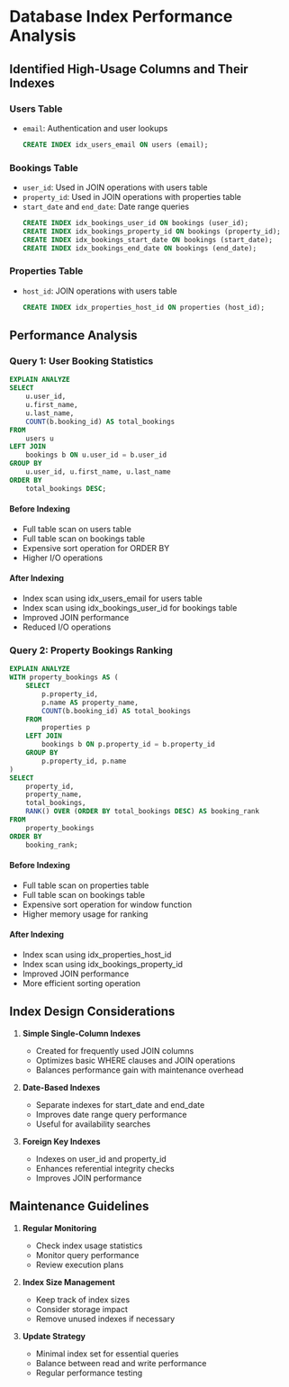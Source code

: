 # Database Index Performance Analysis

## Identified High-Usage Columns and Their Indexes

### Users Table
- `email`: Authentication and user lookups
  ```sql
  CREATE INDEX idx_users_email ON users (email);
  ```

### Bookings Table
- `user_id`: Used in JOIN operations with users table
- `property_id`: Used in JOIN operations with properties table
- `start_date` and `end_date`: Date range queries
  ```sql
  CREATE INDEX idx_bookings_user_id ON bookings (user_id);
  CREATE INDEX idx_bookings_property_id ON bookings (property_id);
  CREATE INDEX idx_bookings_start_date ON bookings (start_date);
  CREATE INDEX idx_bookings_end_date ON bookings (end_date);
  ```

### Properties Table
- `host_id`: JOIN operations with users table
  ```sql
  CREATE INDEX idx_properties_host_id ON properties (host_id);
  ```

## Performance Analysis

### Query 1: User Booking Statistics
```sql
EXPLAIN ANALYZE
SELECT 
    u.user_id, 
    u.first_name, 
    u.last_name, 
    COUNT(b.booking_id) AS total_bookings
FROM 
    users u
LEFT JOIN 
    bookings b ON u.user_id = b.user_id
GROUP BY 
    u.user_id, u.first_name, u.last_name
ORDER BY 
    total_bookings DESC;
```

#### Before Indexing
- Full table scan on users table
- Full table scan on bookings table
- Expensive sort operation for ORDER BY
- Higher I/O operations

#### After Indexing
- Index scan using idx_users_email for users table
- Index scan using idx_bookings_user_id for bookings table
- Improved JOIN performance
- Reduced I/O operations

### Query 2: Property Bookings Ranking
```sql
EXPLAIN ANALYZE
WITH property_bookings AS (
    SELECT 
        p.property_id,
        p.name AS property_name,
        COUNT(b.booking_id) AS total_bookings
    FROM 
        properties p
    LEFT JOIN 
        bookings b ON p.property_id = b.property_id
    GROUP BY 
        p.property_id, p.name
)
SELECT 
    property_id,
    property_name,
    total_bookings,
    RANK() OVER (ORDER BY total_bookings DESC) AS booking_rank
FROM 
    property_bookings
ORDER BY 
    booking_rank;
```

#### Before Indexing
- Full table scan on properties table
- Full table scan on bookings table
- Expensive sort operation for window function
- Higher memory usage for ranking

#### After Indexing
- Index scan using idx_properties_host_id
- Index scan using idx_bookings_property_id
- Improved JOIN performance
- More efficient sorting operation

## Index Design Considerations

1. **Simple Single-Column Indexes**
   - Created for frequently used JOIN columns
   - Optimizes basic WHERE clauses and JOIN operations
   - Balances performance gain with maintenance overhead

2. **Date-Based Indexes**
   - Separate indexes for start_date and end_date
   - Improves date range query performance
   - Useful for availability searches

3. **Foreign Key Indexes**
   - Indexes on user_id and property_id
   - Enhances referential integrity checks
   - Improves JOIN performance

## Maintenance Guidelines

1. **Regular Monitoring**
   - Check index usage statistics
   - Monitor query performance
   - Review execution plans

2. **Index Size Management**
   - Keep track of index sizes
   - Consider storage impact
   - Remove unused indexes if necessary

3. **Update Strategy**
   - Minimal index set for essential queries
   - Balance between read and write performance
   - Regular performance testing
